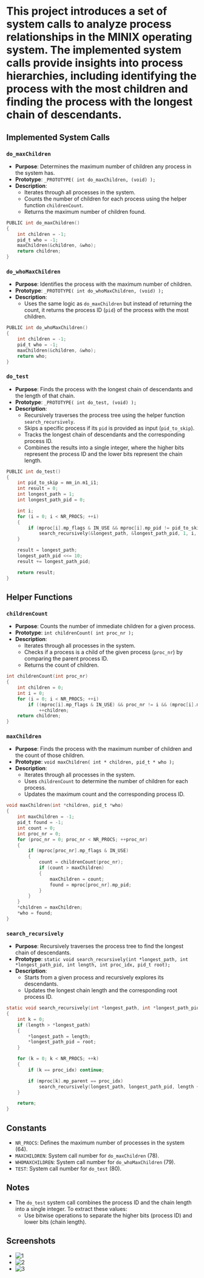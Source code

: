 

#   This project introduces a set of system calls to analyze process relationships in the MINIX operating system. The implemented system calls provide insights into process hierarchies, including identifying the process with the most children and finding the process with the longest chain of descendants.

## Implemented System Calls

### `do_maxChildren`
- **Purpose**: Determines the maximum number of children any process in the system has.
- **Prototype**: `_PROTOTYPE( int do_maxChildren, (void) );`
- **Description**: 
    - Iterates through all processes in the system.
    - Counts the number of children for each process using the helper function `childrenCount`.
    - Returns the maximum number of children found.

```c
PUBLIC int do_maxChildren()
{
    int children = -1;
    pid_t who = -1;
    maxChildren(&children, &who);
    return children;
}
```

### `do_whoMaxChildren`
- **Purpose**: Identifies the process with the maximum number of children.
- **Prototype**: `_PROTOTYPE( int do_whoMaxChildren, (void) );`
- **Description**: 
    - Uses the same logic as `do_maxChildren` but instead of returning the count, it returns the process ID (`pid`) of the process with the most children.

```c
PUBLIC int do_whoMaxChildren()
{
    int children = -1;
    pid_t who = -1;
    maxChildren(&children, &who);
    return who;
}
```

### `do_test`
- **Purpose**: Finds the process with the longest chain of descendants and the length of that chain.
- **Prototype**: `_PROTOTYPE( int do_test, (void) );`
- **Description**: 
    - Recursively traverses the process tree using the helper function `search_recursively`.
    - Skips a specific process if its `pid` is provided as input (`pid_to_skip`).
    - Tracks the longest chain of descendants and the corresponding process ID.
    - Combines the results into a single integer, where the higher bits represent the process ID and the lower bits represent the chain length.

```c
PUBLIC int do_test()
{
    int pid_to_skip = mm_in.m1_i1;
    int result = 0;
    int longest_path = 1;
    int longest_path_pid = 0;

    int i;
    for (i = 0; i < NR_PROCS; ++i)
    {
        if (mproc[i].mp_flags & IN_USE && mproc[i].mp_pid != pid_to_skip)
            search_recursively(&longest_path, &longest_path_pid, 1, i, mproc[i].mp_pid);
    }

    result = longest_path;
    longest_path_pid <<= 10;
    result += longest_path_pid;

    return result;
}
```

## Helper Functions

### `childrenCount`
- **Purpose**: Counts the number of immediate children for a given process.
- **Prototype**: `int childrenCount( int proc_nr );`
- **Description**: 
    - Iterates through all processes in the system.
    - Checks if a process is a child of the given process (`proc_nr`) by comparing the parent process ID.
    - Returns the count of children.

```c
int childrenCount(int proc_nr)
{
    int children = 0;
    int i = 0;
    for (i = 0; i < NR_PROCS; ++i)
        if ((mproc[i].mp_flags & IN_USE) && proc_nr != i && (mproc[i].mp_parent == proc_nr))
            ++children;
    return children;
}
```

### `maxChildren`
- **Purpose**: Finds the process with the maximum number of children and the count of those children.
- **Prototype**: `void maxChildren( int * children, pid_t * who );`
- **Description**: 
    - Iterates through all processes in the system.
    - Uses `childrenCount` to determine the number of children for each process.
    - Updates the maximum count and the corresponding process ID.

```c
void maxChildren(int *children, pid_t *who)
{
    int maxChildren = -1;
    pid_t found = -1;
    int count = 0;
    int proc_nr = 0;
    for (proc_nr = 0; proc_nr < NR_PROCS; ++proc_nr)
    {
        if (mproc[proc_nr].mp_flags & IN_USE)
        {
            count = childrenCount(proc_nr);
            if (count > maxChildren)
            {
                maxChildren = count;
                found = mproc[proc_nr].mp_pid;
            }
        }
    }
    *children = maxChildren;
    *who = found;
}
```

### `search_recursively`
- **Purpose**: Recursively traverses the process tree to find the longest chain of descendants.
- **Prototype**: `static void search_recursively(int *longest_path, int *longest_path_pid, int length, int proc_idx, pid_t root);`
- **Description**: 
    - Starts from a given process and recursively explores its descendants.
    - Updates the longest chain length and the corresponding root process ID.

```c
static void search_recursively(int *longest_path, int *longest_path_pid, int length, int proc_idx, pid_t root)
{
    int k = 0;
    if (length > *longest_path)
    {
        *longest_path = length;
        *longest_path_pid = root;
    }

    for (k = 0; k < NR_PROCS; ++k)
    {
        if (k == proc_idx) continue;

        if (mproc[k].mp_parent == proc_idx)
            search_recursively(longest_path, longest_path_pid, length + 1, k, root);
    }

    return;
}
```

## Constants

- `NR_PROCS`: Defines the maximum number of processes in the system (64).
- `MAXCHILDREN`: System call number for `do_maxChildren` (78).
- `WHOMAXCHILDREN`: System call number for `do_whoMaxChildren` (79).
- `TEST`: System call number for `do_test` (80).



## Notes

- The `do_test` system call combines the process ID and the chain length into a single integer. To extract these values:
    - Use bitwise operations to separate the higher bits (process ID) and lower bits (chain length).

## Screenshots
- ![1](ss/1.png)
- ![2](ss/2.png)
- ![3](ss/3.png)
